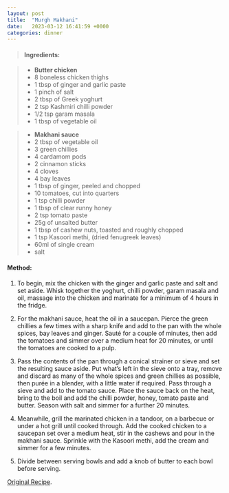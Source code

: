 ```yaml
---
layout: post
title:  "Murgh Makhani"
date:   2023-03-12 16:41:59 +0000
categories: dinner
---
```

> #### Ingredients:

> - **Butter chicken**
> - 8 boneless chicken thighs
> - 1 tbsp of ginger and garlic paste
> - 1 pinch of salt
> - 2 tbsp of Greek yoghurt
> - 2 tsp Kashmiri chilli powder
> - 1/2 tsp garam masala
> - 1 tbsp of vegetable oil

> - **Makhani sauce**
> - 2 tbsp of vegetable oil
> - 3 green chillies
> - 4 cardamom pods
> - 2 cinnamon sticks
> - 4 cloves
> - 4 bay leaves
> - 1 tbsp of ginger, peeled and chopped
> - 10 tomatoes, cut into quarters
> - 1 tsp chilli powder
> - 1 tbsp of clear runny honey
> - 2 tsp tomato paste
> - 25g of unsalted butter
> - 1 tbsp of cashew nuts, toasted and roughly chopped
> - 1 tsp Kasoori methi, (dried fenugreek leaves)
> - 60ml of single cream
> - salt



#### Method:


1. To begin, mix the chicken with the ginger and garlic paste and salt and set aside. Whisk together the yoghurt, chilli powder, garam masala and oil, massage into the chicken and marinate for a minimum of 4 hours in the fridge.

2. For the makhani sauce, heat the oil in a saucepan. Pierce the green chillies a few times with a sharp knife and add to the pan with the whole spices, bay leaves and ginger. Sauté for a couple of minutes, then add the tomatoes and simmer over a medium heat for 20 minutes, or until the tomatoes are cooked to a pulp.

3. Pass the contents of the pan through a conical strainer or sieve and set the resulting sauce aside. Put what’s left in the sieve onto a tray, remove and discard as many of the whole spices and green chillies as possible, then purée in a blender, with a little water if required. Pass through a sieve and add to the tomato sauce. Place the sauce back on the heat, bring to the boil and add the chilli powder, honey, tomato paste and butter. Season with salt and simmer for a further 20 minutes.

4. Meanwhile, grill the marinated chicken in a tandoor, on a barbecue or under a hot grill until cooked through. Add the cooked chicken to a saucepan set over a medium heat, stir in the cashews and pour in the makhani sauce. Sprinkle with the Kasoori methi, add the cream and simmer for a few minutes.

5. Divide between serving bowls and add a knob of butter to each bowl before serving.


[Original Recipe][original-recipe].

[original-recipe]: https://www.greatbritishchefs.com/recipes/murgh-makhani-recipe